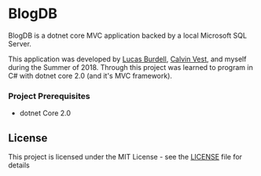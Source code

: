 # BlogDB
BlogDB is a dotnet core MVC application backed by a local Microsoft SQL Server.

This application was developed by [Lucas Burdell](https://github.com/lucas-burdell), [Calvin Vest](https://github.com/CalvinVest), and myself during the Summer of 2018. Through this project was learned to program in C# with dotnet core 2.0 (and it's MVC framework).

### Project Prerequisites
* dotnet Core 2.0

## License
This project is licensed under the MIT License - see the [LICENSE](LICENSE) file for details
